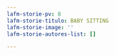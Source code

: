 ```yaml
---
lafm-storie-pv: 8
lafm-storie-titulo: BABY SITTING
lafm-storie-image: ''
lafm-storie-autores-list: []

---
```

